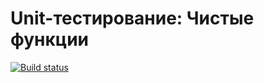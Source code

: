 # Unit-тестирование: Чистые функции

[![Build status](https://ci.appveyor.com/api/projects/status/un6daswfna4kvb4p?svg=true)](https://ci.appveyor.com/project/Yulia-Sm1999/ajs-homeworks-test-ci-functions)
